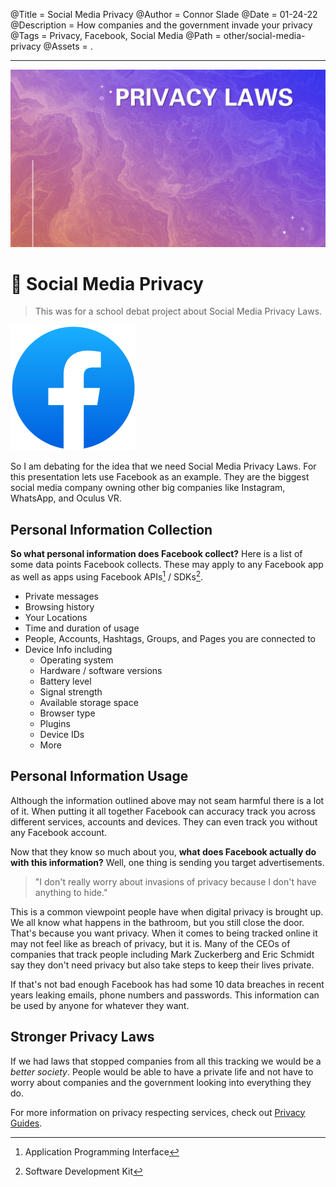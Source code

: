 @Title = Social Media Privacy
@Author = Connor Slade
@Date = 01-24-22
@Description = How companies and the government invade your privacy
@Tags = Privacy, Facebook, Social Media
@Path = other/social-media-privacy
@Assets = .

---

![Facebook Logo](../assets/other/social-media-privacy/privacy-laws.png)

# 🧐 Social Media Privacy

> This was for a school debat project about Social Media Privacy Laws.

![Facebook Logo](../assets/other/social-media-privacy/facebook.svg)

So I am debating for the idea that we need Social Media Privacy Laws.
For this presentation lets use Facebook as an example.
They are the biggest social media company owning other big companies like Instagram, WhatsApp, and Oculus VR.

## Personal Information Collection​

**So what personal information does Facebook collect?**
Here is a list of some data points Facebook collects.
These may apply to any Facebook app as well as apps using Facebook APIs[^1] / SDKs[^2].

- Private messages
- Browsing history
- Your Locations
- Time and duration of usage
- People, Accounts, Hashtags, Groups, and Pages you are connected to
- Device Info including
  - Operating system
  - Hardware / software versions
  - Battery level
  - Signal strength
  - Available storage space
  - Browser type
  - Plugins
  - Device IDs
  - More

## Personal Information Usage​

Although the information outlined above may not seam harmful there is a lot of it.
When putting it all together Facebook can accuracy track you across different services, accounts and devices.
They can even track you without any Facebook account.

Now that they know so much about you, **what does Facebook actually do with this information?**
Well, one thing is sending you target advertisements.

> "I don't really worry about invasions of privacy because I don't have anything to hide."

This is a common viewpoint people have when digital privacy is brought up.
We all know what happens in the bathroom, but you still close the door. That's because you want privacy.
When it comes to being tracked online it may not feel like as breach of privacy, but it is.
Many of the CEOs of companies that track people including Mark Zuckerberg and Eric Schmidt say they don't need privacy but also take steps to keep their lives private.

If that's not bad enough Facebook has had some 10 data breaches in recent years leaking emails, phone numbers and passwords.
This information can be used by anyone for whatever they want.

## Stronger Privacy Laws​

If we had laws that stopped companies from all this tracking we would be a _better society_.
People would be able to have a private life and not have to worry about companies and the government looking into everything they do.

For more information on privacy respecting services, check out [Privacy Guides](https://privacyguides.org/).

[^1]: Application Programming Interface
[^2]: Software Development Kit
